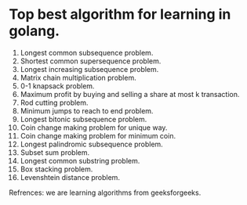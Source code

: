 # Top best algorithm for learning in golang.

1. Longest common subsequence problem.
2. Shortest common supersequence problem.
3. Longest increasing subsequence problem.
4. Matrix chain multiplication problem.
5. 0-1 knapsack problem.
6. Maximum profit by buying and selling a share at most k transaction.
7. Rod cutting problem.
8. Minimum jumps to reach to end problem.
9. Longest bitonic subsequence problem.
10. Coin change making problem for unique way.
11. Coin change making problem for minimum coin.
12. Longest palindromic subsequence problem.
13. Subset sum problem.
14. Longest common substring problem.
15. Box stacking problem.
16. Levenshtein distance problem.











Refrences: we are learning algorithms from geeksforgeeks.
